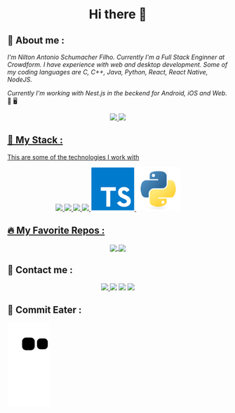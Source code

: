 <h1 align="center" >Hi there 👋</h1>

## 👨 About me :
 *I'm Nilton Antonio Schumacher Filho. Currently I'm a Full Stack Enginner at Crowdform. I have experience with web and desktop development. Some of my coding languages are C, C++, Java, Python, React, React Native, NodeJS.*

*Currently I'm working with Nest.js in the beckend for Android, iOS and Web.* 📱 🖥️ 

<div align="center">
  <a href="https://github.com/Niltonsf">
  <img height="180em" src="https://github-readme-stats.vercel.app/api?username=Niltonsf&show_icons=true&theme=dark&include_all_commits=true&count_private=true"/>
  <img height="180em" src="https://github-readme-stats.vercel.app/api/top-langs/?username=Niltonsf&layout=compact&langs_count=7&theme=dark"/>
</div>

## 🔮 My Stack :
This are some of the technologies I work with

<div align="center">
 <img src="https://media3.giphy.com/media/ln7z2eWriiQAllfVcn/200w.webp" width="100">      
 <img src="https://i.giphy.com/media/eNAsjO55tPbgaor7ma/200w.webp" width="100">      
 <img src="https://i.giphy.com/media/KzJkzjggfGN5Py6nkT/200.webp" width="100">      
 <img src="https://i.giphy.com/media/IdyAQJVN2kVPNUrojM/200.webp" width="100">
 <img height="100" width="100" src="https://raw.githubusercontent.com/devicons/devicon/master/icons/typescript/typescript-plain.svg">
 <img height="100" width="100" src="https://raw.githubusercontent.com/devicons/devicon/master/icons/python/python-original.svg">
</div>

## 🔥 My Favorite Repos :
<div align="center">
  <a href="https://github.com/Niltonsf/gofinances">
    <img align="center" src="https://github-readme-stats.vercel.app/api/pin/?username=Niltonsf&repo=gofinances&theme=react&hide_border=true" />
  </a>
  <a href="https://github.com/Niltonsf/ignews">
    <img align="center" src="https://github-readme-stats.vercel.app/api/pin/?username=Niltonsf&repo=ignews&theme=react&hide_border=true" />
  </a>
</div>

## :speech_balloon: Contact me : 
  
<div align="center">
  <a href="https://github.com/Niltonsf"><img src="https://img.shields.io/badge/-Github-%23333?style=for-the-badge&logo=github&logoColor=white" target="_blank">     </a>
  <a href="https://instagram.com/niltonsf_" target="_blank"><img src="https://img.shields.io/badge/-Instagram-%23E4405F?style=for-the-                           badge&logo=instagram&logoColor=white" target="_blank"></a>
  <a href="mailto:nilton.schumacher.filho@gmail.com"><img src="https://img.shields.io/badge/-Gmail-ff9800?style=for-the-badge&logo=gmail&logoColor=white"         target="_blank"></a>  
  <a href="https://www.linkedin.com/in/nilton-ant%C3%B4nio-schumacher-filho-0ab77b183/" target="_blank"><img src="https://img.shields.io/badge/-LinkedIn-%230077B5?style=for-the-badge&logo=linkedin&logoColor=white" target="_blank"></a>
</div>

## 🐍 Commit Eater : 
![Snake animation](https://github.com/Niltonsf/Niltonsf/blob/output/github-contribution-grid-snake.svg)

  

